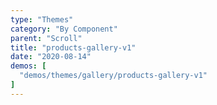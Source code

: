 ```yaml
---
type: "Themes"
category: "By Component"
parent: "Scroll"
title: "products-gallery-v1"
date: "2020-08-14"
demos: [
  "demos/themes/gallery/products-gallery-v1"
]
---
```

